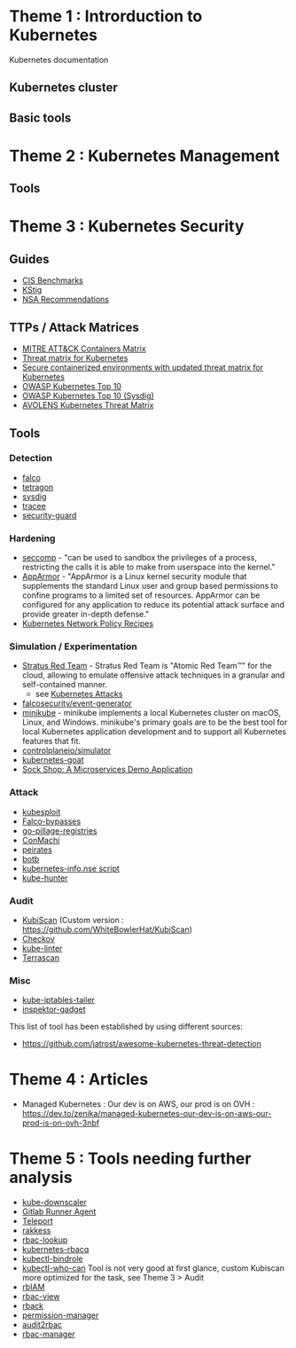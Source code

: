 # Theme 1 : Introrduction to Kubernetes
Kubernetes documentation
## Kubernetes cluster
## Basic tools
# Theme 2 : Kubernetes Management
## Tools
# Theme 3 : Kubernetes Security
## Guides

* [CIS Benchmarks](https://downloads.cisecurity.org/#/)
* [KStig](https://ncp.nist.gov/checklist/996)
* [NSA Recommendations](https://www.cisa.gov/news-events/alerts/2022/03/15/updated-kubernetes-hardening-guide)

## TTPs / Attack Matrices

* [MITRE ATT&CK Containers Matrix](https://attack.mitre.org/matrices/enterprise/containers/)
* [Threat matrix for Kubernetes](https://microsoft.github.io/Threat-Matrix-for-Kubernetes/) 
* [Secure containerized environments with updated threat matrix for Kubernetes](https://www.microsoft.com/en-us/security/blog/2021/03/23/secure-containerized-environments-with-updated-threat-matrix-for-kubernetes/)
* [OWASP Kubernetes Top 10](https://owasp.org/www-project-kubernetes-top-ten/)
* [OWASP Kubernetes Top 10 (Sysdig)](https://sysdig.com/blog/top-owasp-kubernetes/)
* [AVOLENS Kubernetes Threat Matrix](https://kubernetes-security.de/en/kubernetes_threat_matrix/#kubernetes-threat-matrix)
  
## Tools
### Detection

* [falco](https://github.com/falcosecurity/falco)
* [tetragon](https://github.com/cilium/tetragon)
* [sysdig](https://github.com/draios/sysdig)
* [tracee](https://github.com/aquasecurity/tracee)
* [security-guard](https://github.com/knative-sandbox/security-guard)

### Hardening

* [seccomp](https://kubernetes.io/docs/tutorials/security/seccomp/) - "can be used to sandbox the privileges of a process, restricting the calls it is able to make from userspace into the kernel."
* [AppArmor](https://kubernetes.io/docs/tutorials/security/apparmor/) - "AppArmor is a Linux kernel security module that supplements the standard Linux user and group based permissions to confine programs to a limited set of resources. AppArmor can be configured for any application to reduce its potential attack surface and provide greater in-depth defense."
* [Kubernetes Network Policy Recipes](https://github.com/ahmetb/kubernetes-network-policy-recipes)

### Simulation / Experimentation

* [Stratus Red Team](https://github.com/DataDog/stratus-red-team) - Stratus Red Team is "Atomic Red Team™" for the cloud, allowing to emulate offensive attack techniques in a granular and self-contained manner.
  * see [Kubernetes Attacks](https://github.com/DataDog/stratus-red-team/blob/main/docs/attack-techniques/kubernetes/index.md)
* [falcosecurity/event-generator](https://github.com/falcosecurity/event-generator)
* [minikube](https://github.com/kubernetes/minikube) - minikube implements a local Kubernetes cluster on macOS, Linux, and Windows. minikube's primary goals are to be the best tool for local Kubernetes application development and to support all Kubernetes features that fit.
* [controlplaneio/simulator](https://github.com/controlplaneio/simulator)
* [kubernetes-goat](https://github.com/madhuakula/kubernetes-goat)
* [Sock Shop: A Microservices Demo Application](https://microservices-demo.github.io/)

### Attack

* [kubesploit](https://github.com/cyberark/kubesploit)
* [Falco-bypasses](https://github.com/blackberry/Falco-bypasses)
* [go-pillage-registries](https://github.com/nccgroup/go-pillage-registries)
* [ConMachi](https://github.com/nccgroup/ConMachi)
* [peirates](https://github.com/inguardians/peirates)
* [botb](https://github.com/brompwnie/botb)
* [kubernetes-info.nse script](https://gist.github.com/jpts/5d23bfd9b8cc08e32a3591c8195482a8)
* [kube-hunter](https://github.com/aquasecurity/kube-hunter)

### Audit
* [KubiScan](https://github.com/cyberark/KubiScan) (Custom version : https://github.com/WhiteBowlerHat/KubiScan)
* [Checkov](https://github.com/bridgecrewio/checkov)
* [kube-linter](https://github.com/stackrox/kube-linter)
* [Terrascan](https://github.com/tenable/terrascan)

### Misc

* [kube-iptables-tailer](https://github.com/box/kube-iptables-tailer)
* [inspektor-gadget](https://github.com/inspektor-gadget/inspektor-gadget)

This list of tool has been established by using different sources:
* https://github.com/jatrost/awesome-kubernetes-threat-detection
# Theme 4 : Articles
* Managed Kubernetes : Our dev is on AWS, our prod is on OVH : https://dev.to/zenika/managed-kubernetes-our-dev-is-on-aws-our-prod-is-on-ovh-3nbf
# Theme 5 : Tools needing further analysis
* [kube-downscaler](https://codeberg.org/hjacobs/kube-downscaler)
* [Gitlab Runner Agent](https://docs.gitlab.com/ee/user/clusters/agent/install/)
* [Teleport](https://github.com/gravitational/teleport)
* [rakkess](https://github.com/corneliusweig/rakkess)
* [rbac-lookup](https://github.com/fairwindsops/rbac-lookup)
* [kubernetes-rbacq](https://github.com/sbueringer/kubernetes-rbacq)
* [kubectl-bindrole](https://github.com/Ladicle/kubectl-bindrole)
* [kubectl-who-can](https://github.com/aquasecurity/kubectl-who-can) Tool is not very good at first glance, custom Kubiscan more optimized for the task, see Theme 3 > Audit
* [rbIAM](https://github.com/mhausenblas/rbIAM/)
* [rbac-view](https://github.com/jasonrichardsmith/rbac-view)
* [rback](https://github.com/team-soteria/rback)
* [permission-manager](https://github.com/sighupio/permission-manager)
* [audit2rbac](https://github.com/liggitt/audit2rbac)
* [rbac-manager](https://github.com/fairwindsops/rbac-manager)
